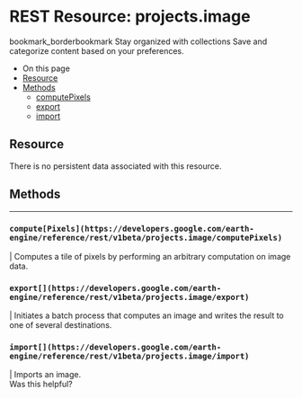  
#  REST Resource: projects.image 
bookmark_borderbookmark Stay organized with collections  Save and categorize content based on your preferences.
  * On this page
  * [Resource](https://developers.google.com/earth-engine/reference/rest/v1beta/projects.image#resource)
  * [Methods](https://developers.google.com/earth-engine/reference/rest/v1beta/projects.image#methods)
    * [computePixels](https://developers.google.com/earth-engine/reference/rest/v1beta/projects.image#computepixels)
    * [export](https://developers.google.com/earth-engine/reference/rest/v1beta/projects.image#export)
    * [import](https://developers.google.com/earth-engine/reference/rest/v1beta/projects.image#import)


## Resource
There is no persistent data associated with this resource.
## Methods  
---  
### `compute[Pixels](https://developers.google.com/earth-engine/reference/rest/v1beta/projects.image/computePixels)`
|  Computes a tile of pixels by performing an arbitrary computation on image data.  
### `export[](https://developers.google.com/earth-engine/reference/rest/v1beta/projects.image/export)`
|  Initiates a batch process that computes an image and writes the result to one of several destinations.  
### `import[](https://developers.google.com/earth-engine/reference/rest/v1beta/projects.image/import)`
|  Imports an image.  
Was this helpful?
